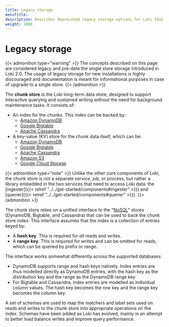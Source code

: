 ```yaml
---
title: Legacy storage
menuTitle:
description: Describes deprecated legacy storage options for Loki that are superseded by single store.
weight: 1000
---
```

# Legacy storage

{{< admonition type="warning" >}}
The concepts described on this page are considered legacy and pre-date the single store storage introduced in Loki 2.0.
The usage of legacy storage for new installations is highly discouraged and documentation is meant for informational
purposes in case of upgrade to a single store.
{{< /admonition >}}

The **chunk store** is the Loki long-term data store, designed to support
interactive querying and sustained writing without the need for background
maintenance tasks. It consists of:

- An index for the chunks. This index can be backed by:
    - [Amazon DynamoDB](https://aws.amazon.com/dynamodb)
    - [Google Bigtable](https://cloud.google.com/bigtable)
    - [Apache Cassandra](https://cassandra.apache.org)
- A key-value (KV) store for the chunk data itself, which can be:
    - [Amazon DynamoDB](https://aws.amazon.com/dynamodb)
    - [Google Bigtable](https://cloud.google.com/bigtable)
    - [Apache Cassandra](https://cassandra.apache.org)
    - [Amazon S3](https://aws.amazon.com/s3)
    - [Google Cloud Storage](https://cloud.google.com/storage/)

{{< admonition type="note" >}}
Unlike the other core components of Loki, the chunk store is not a separate
service, job, or process, but rather a library embedded in the two services
that need to access Loki data: the [ingester]({{< relref "../../get-started/components#ingester" >}}) and [querier]({{< relref "../../get-started/components#querier" >}}).
{{< /admonition >}}

The chunk store relies on a unified interface to the
"[NoSQL](https://en.wikipedia.org/wiki/NoSQL)" stores (DynamoDB, Bigtable, and
Cassandra) that can be used to back the chunk store index. This interface
assumes that the index is a collection of entries keyed by:

- A **hash key**. This is required for *all* reads and writes.
- A **range key**. This is required for writes and can be omitted for reads,
which can be queried by prefix or range.

The interface works somewhat differently across the supported databases:

- DynamoDB supports range and hash keys natively. Index entries are thus
  modelled directly as DynamoDB entries, with the hash key as the distribution
  key and the range as the DynamoDB range key.
- For Bigtable and Cassandra, index entries are modelled as individual column
  values. The hash key becomes the row key and the range key becomes the column
  key.

A set of schemas are used to map the matchers and label sets used on reads and
writes to the chunk store into appropriate operations on the index. Schemas have
been added as Loki has evolved, mainly in an attempt to better load balance
writes and improve query performance.

